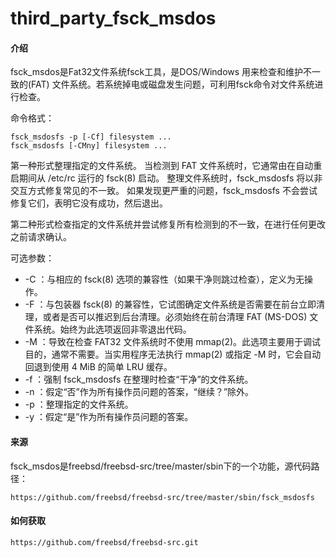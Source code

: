 # third_party_fsck_msdos

#### 介绍
fsck_msdos是Fat32文件系统fsck工具，是DOS/Windows 用来检查和维护不一致的(FAT) 文件系统。若系统掉电或磁盘发生问题，可利用fsck命令对文件系统进行检查。  

命令格式：

    fsck_msdosfs -p [-Cf] filesystem ...
    fsck_msdosfs [-CMny] filesystem ...

第一种形式整理指定的文件系统。 当检测到 FAT 文件系统时，它通常由在自动重启期间从 /etc/rc 运行的 fsck(8) 启动。 整理文件系统时，fsck_msdosfs 将以非交互方式修复常见的不一致。 如果发现更严重的问题，fsck_msdosfs 不会尝试修复它们，表明它没有成功，然后退出。  

第二种形式检查指定的文件系统并尝试修复所有检测到的不一致，在进行任何更改之前请求确认。
  
可选参数：  
- -C ：与相应的 fsck(8) 选项的兼容性（如果干净则跳过检查），定义为无操作。
- -F ：与包装器 fsck(8) 的兼容性，它试图确定文件系统是否需要在前台立即清理，或者是否可以推迟到后台清理。必须始终在前台清理 FAT (MS-DOS) 文件系统。始终为此选项返回非零退出代码。
- -M ：导致在检查 FAT32 文件系统时不使用 mmap(2)。此选项主要用于调试目的，通常不需要。当实用程序无法执行 mmap(2) 或指定 -M 时，它会自动回退到使用 4 MiB 的简单 LRU 缓存。
- -f ：强制 fsck_msdosfs 在整理时检查“干净”的文件系统。
- -n ：假定“否”作为所有操作员问题的答案，“继续？”除外。
- -p ：整理指定的文件系统。
- -y ：假定“是”作为所有操作员问题的答案。  

  
#### 来源
fsck_msdos是freebsd/freebsd-src/tree/master/sbin下的一个功能，源代码路径：

    https://github.com/freebsd/freebsd-src/tree/master/sbin/fsck_msdosfs  


#### 如何获取  
  
    https://github.com/freebsd/freebsd-src.git  



